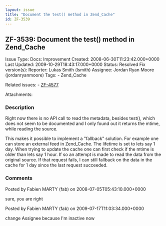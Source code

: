 ```yaml
---
layout: issue
title: "Document the test() method in Zend_Cache"
id: ZF-3539
---
```


ZF-3539: Document the test() method in Zend\_Cache
--------------------------------------------------

 Issue Type: Docs: Improvement Created: 2008-06-30T11:23:42.000+0000 Last Updated: 2009-10-29T18:43:17.000+0000 Status: Resolved Fix version(s): 
 Reporter:  Lukas Smith (lsmith)  Assignee:  Jordan Ryan Moore (jordanryanmoore)  Tags: - Zend\_Cache
 
 Related issues: - [ZF-4577](/issues/browse/ZF-4577)
 
 Attachments: 
### Description

Right now there is no API call to read the metadata, besides test(), which does not seem to be documented and I only found out it returns the mtime, while reading the source.

This makes it possible to implement a "fallback" solution. For example one can store an external feed in Zend\_Cache. The lifetime is set to lets say 1 day. When trying to update the cache one can first check if the mtime is older than lets say 1 hour. If so an attempt is made to read the data from the original source. If that request fails, I can still fallback on the data in the cache for 1 day since the last request succeeded.

 

 

### Comments

Posted by Fabien MARTY (fab) on 2008-07-05T05:43:10.000+0000

sure, you are right

 

 

Posted by Fabien MARTY (fab) on 2009-07-17T11:03:34.000+0000

change Assignee because I'm inactive now

 

 